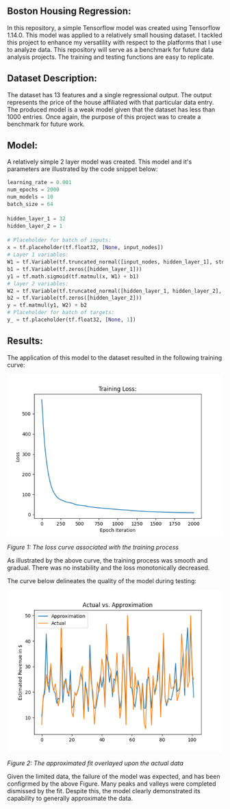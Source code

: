 ## Boston Housing Regression:
In this repository, a simple Tensorflow model was created using Tensorflow 1.14.0. This model was applied to a relatively small housing dataset. I tackled this project to enhance my versatility with respect to the platforms that I use to analyze data. This repository will serve as a benchmark for future data analysis projects. The training and testing functions are easy to replicate. 

## Dataset Description:
The dataset has 13 features and a single regressional output. The output represents the price of the house affiliated with that particular data entry. The produced model is a weak model given that the dataset has less than 1000 entries. Once again, the purpose of this project was to create a benchmark for future work. 

## Model:
A relatively simple 2 layer model was created. This model and it's parameters are illustrated by the code snippet below:

```py
learning_rate = 0.001
num_epochs = 2000
num_models = 10
batch_size = 64

hidden_layer_1 = 32
hidden_layer_2 = 1

# Placeholder for batch of inputs:
x = tf.placeholder(tf.float32, [None, input_nodes])
# Layer 1 variables:
W1 = tf.Variable(tf.truncated_normal([input_nodes, hidden_layer_1], stddev=0.15))
b1 = tf.Variable(tf.zeros([hidden_layer_1]))
y1 = tf.math.sigmoid(tf.matmul(x, W1) + b1)
# layer 2 variables:
W2 = tf.Variable(tf.truncated_normal([hidden_layer_1, hidden_layer_2], stddev=0.15))
b2 = tf.Variable(tf.zeros([hidden_layer_2]))
y = tf.matmul(y1, W2) + b2
# Placeholder for batch of targets:
y_ = tf.placeholder(tf.float32, [None, 1])
```

## Results:
The application of this model to the dataset resulted in the following training curve:

![](results/training_loss.png)

*Figure 1: The loss curve associated with the training process*

As illustrated by the above curve, the training process was smooth and gradual. There was no instability and the loss monotonically decreased. 

The curve below delineates the quality of the model during testing:

![](results/testing_results.png)

*Figure 2: The approximated fit overlayed upon the actual data*

Given the limited data, the failure of the model was expected, and has been configrmed by the above Figure. Many peaks and valleys were completed dismissed by the fit. Despite this, the model clearly demonstrated its capability to generally approximate the data. 
